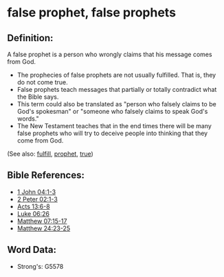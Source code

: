 # false prophet, false prophets #

## Definition: ##

A false prophet is a person who wrongly claims that his message comes from God.

* The prophecies of false prophets are not usually fulfilled. That is, they do not come true.
* False prophets teach messages that partially or totally contradict what the Bible says.
* This term could also be translated as "person who falsely claims to be God's spokesman" or "someone who falsely claims to speak God's words."
* The New Testament teaches that in the end times there will be many false prophets who will try to deceive people into thinking that they come from God.

(See also: [fulfill](../kt/fulfill.md), [prophet](../kt/prophet.md), [true](../kt/true.md))

## Bible References: ##

* [1 John 04:1-3](rc://en/tn/help/1jn/04/01)
* [2 Peter 02:1-3](rc://en/tn/help/2pe/02/01)
* [Acts 13:6-8](rc://en/tn/help/act/13/06)
* [Luke 06:26](rc://en/tn/help/luk/06/26)
* [Matthew 07:15-17](rc://en/tn/help/mat/07/15)
* [Matthew 24:23-25](rc://en/tn/help/mat/24/23)

## Word Data: ##

* Strong's: G5578

